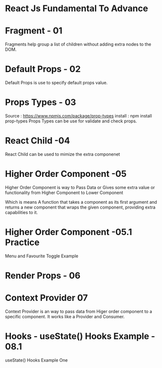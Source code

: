 # React Js Fundamental To Advance

# Fragment - 01

 Fragments help group a list of children without adding extra nodes to the DOM.

# Default Props - 02

Default Props is use to specify default props value.

# Props Types - 03

Source : https://www.npmjs.com/package/prop-types
install : npm install prop-types
Props Types can be use for validate and check props.

# React Child -04
React Child can be used to mimize the extra componenet

# Higher Order Component -05

Higher Order Component is way to Pass Data or Gives some extra value or functionality from Higher Component to Lower Component

Which is means A function that takes a component as its first argument and returns a new component that wraps the given component, providing extra capabilities to it.

# Higher Order Component -05.1 Practice

Menu and Favourite Toggle Example


# Render Props - 06

# Context Provider 07

Context Provider is an way to pass data from Higer order component to  a specific component. It works like a Provider and Consumer.

# Hooks - useState() Hooks Example - 08.1 

useState() Hooks Example One













